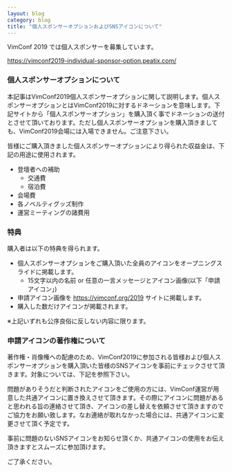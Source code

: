 ```yaml
---
layout: blog
category: blog
title: "個人スポンサーオプションおよびSNSアイコンについて"
---
```


VimConf 2019 では個人スポンサーを募集しています。

<https://vimconf2019-individual-sponsor-option.peatix.com/>


### 個人スポンサーオプションについて

本記事はVimConf2019個人スポンサーオプションに関して説明します。個人スポンサーオプションとはVimConf2019に対するドネーションを意味します。下記サイトから「個人スポンサーオプション」を購入頂く事でドネーションの送付とさせて頂いております。ただし個人スポンサーオプションを購入頂きましても、VimConf2019会場には入場できません。ご注意下さい。

皆様にご購入頂きました個人スポンサーオプションにより得られた収益金は、下記の用途に使用されます。

- 登壇者への補助
    - 交通費
    - 宿泊費
- 会場費
- 各ノベルティグッズ制作
- 運営ミーティングの諸費用

### 特典

購入者は以下の特典を得られます。

- 個人スポンサーオプションをご購入頂いた全員のアイコンをオープニングスライドに掲載します。
    - 15文字以内の名前 or 任意の一言メッセージとアイコン画像(以下「申請アイコン」)
- 申請アイコン画像を https://vimconf.org/2019 サイトに掲載します。
- 購入した数だけアイコンが掲載されます。

※上記いずれも公序良俗に反しない内容に限ります。

### 申請アイコンの著作権について

著作権・肖像権への配慮のため、VimConf2019に参加される皆様および個人スポンサーオプションを購入頂いた皆様のSNSアイコンを事前にチェックさせて頂きます。対象については、下記を参照下さい。

問題がありそうだと判断されたアイコンをご使用の方には、VimConf運営が用意した共通アイコンに置き換えさせて頂きます。その際にアイコンに問題があると思われる旨の連絡させて頂き、アイコンの差し替えを依頼させて頂きますのでご協力をお願い致します。なお連絡が取れなかった場合には、共通アイコンに変更させて頂く予定です。

事前に問題のないSNSアイコンをお知らせ頂くか、共通アイコンの使用をお伝え頂きますとスムーズに参加頂けます。

ご了承ください。
